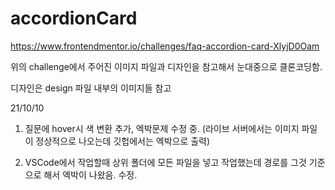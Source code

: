 # accordionCard

https://www.frontendmentor.io/challenges/faq-accordion-card-XlyjD0Oam

위의 challenge에서 주어진 이미지 파일과 디자인을 참고해서 눈대중으로 클론코딩함.

디자인은 design 파일 내부의 이미지들 참고


21/10/10 

1. 질문에 hover시 색 변환 추가, 엑박문제 수정 중. (라이브 서버에서는 이미지 파일이 정상적으로 나오는데 깃헙에서는 엑박으로 출력)

2. VSCode에서 작업할때 상위 폴더에 모든 파일을 넣고 작업했는데 경로를 그것 기준으로 해서 엑박이 나왔음. 수정.
